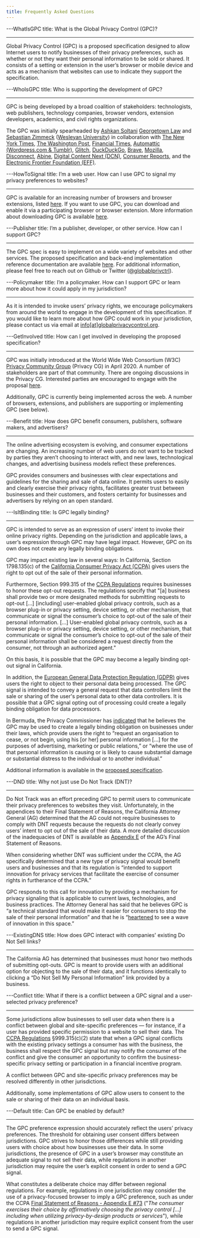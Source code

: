 ```yaml
---
title: Frequently Asked Questions
---
```


---WhatIsGPC
title: What is the Global Privacy Control (GPC)?

---

Global Privacy Control (GPC) is a proposed specification designed to allow
Internet users to notify businesses of their privacy preferences, such as
whether or not they want their personal information to be sold or shared. It
consists of a setting or extension in the user’s browser or mobile device and
acts as a mechanism that websites can use to indicate they support the
specification.

---WhoIsGPC
title: Who is supporting the development of GPC?

---

GPC is being developed by a broad coalition of stakeholders:
technologists, web publishers, technology companies,
browser vendors, extension developers, academics, and
civil rights organizations.

The GPC was initially spearheaded by [Ashkan
Soltani](https://twitter.com/ashk4n) [Georgetown
Law](https://www.georgetowntech.org/) and [Sebastian
Zimmeck](https://twitter.com/SZimmeck) ([Wesleyan
University](https://www.wesleyan.edu/)) in collaboration with [The New York
Times](https://www.nytimes.com), [The Washington
Post](https://www.washingtonpost.com/), [Financial Times](https://www.ft.com/),
[Automattic (Wordpress.com & Tumblr)](https://automattic.com/),
[Glitch](https://glitch.com/),
[DuckDuckGo](https://spreadprivacy.com/announcing-global-privacy-control/),
[Brave](https://brave.com/global-privacy-control/),
[Mozilla](https://www.mozilla.org/en-US/), [Disconnect](https://disconnect.me/),
[Abine](https://joindeleteme.com/blog/how-to-enable-global-privacy-control/),
[Digital Content Next (DCN)](https://digitalcontentnext.org/), [Consumer
Reports](https://advocacy.consumerreports.org/issue/tech-privacy/), and the
[Electronic Frontier Foundation (EFF)](https://www.eff.org/).

---HowToSignal
title: I’m a web user. How can I use GPC to signal my privacy preferences to websites?

---

GPC is available for an increasing number of browsers and browser extensions,
listed [here](https://globalprivacycontrol.org/#download). If you want to use
GPC, you can download and enable it via a participating browser or browser
extension. More information about downloading GPC is available
[here](https://globalprivacycontrol.org/).

---Publisher
title: I’m a publisher, developer, or other service. How can I support GPC?

---

The GPC spec is easy to implement on a wide variety of websites and other
services. The proposed specification and back-end implementation reference
documentation are available [here](https://global-privacy-control.vercel.app/).
For additional information, please feel free to reach out on Github or Twitter
([@globablprivctrl](https://twitter.com/globalprivctrl)).

---Policymaker
title: I’m a policymaker. How can I support GPC or learn more about how it could apply in my jurisdiction?

---

As it is intended to invoke users’ privacy rights, we encourage policymakers
from around the world to engage in the development of this specification. If you
would like to learn more about how GPC could work in your jurisdiction, please
contact us via email at
[info[at]globalprivacycontrol.org](mailto:info[at]globalprivacycontrol.org).

---GetInvolved
title: How can I get involved in developing the proposed specification?

---

GPC was initially introduced at the World Wide Web Consortium (W3C) [Privacy
Community Group](https://privacycg.github.io/) (Privacy CG) in April 2020. A
number of stakeholders are part of that community. There are ongoing
discussions in the Privacy CG. Interested parties are encouraged to engage with
the proposal [here](https://github.com/privacycg/proposals/issues/10/).

Additionally, GPC is currently being implemented across the web. A number of
browsers, extensions, and publishers are supporting or implementing GPC (see
below).

---Benefit
title: How does GPC benefit consumers, publishers, software makers, and advertisers?

---

The online advertising ecosystem is evolving, and consumer expectations are
changing. An increasing number of web users do not want to be tracked by parties
they aren’t choosing to interact with, and new laws, technological changes, and
advertising business models reflect these preferences.

GPC provides consumers and businesses with clear expectations and guidelines for
the sharing and sale of data online. It permits users to easily and clearly
exercise their privacy rights, facilitates greater trust between businesses and
their customers, and fosters certainty for businesses and advertisers by relying
on an open standard.

---IsItBinding
title: Is GPC legally binding?

---

GPC is intended to serve as an expression of users’ intent to
invoke their online privacy rights. Depending on the jurisdiction
and applicable laws, a user’s expression through GPC may have
legal impact. However, GPC on its own does not create any
legally binding obligations.

GPC may impact existing law in several ways: In California, Section 1798.135(c)
of the [California Consumer Privacy Act
(CCPA)](http://leginfo.legislature.ca.gov/faces/codes_displayText.xhtml?division=3.&part=4.&lawCode=CIV&title=1.81.5)
gives users the right to opt out of the sale of their personal information.

Furthermore, Section 999.315 of the [CCPA
Regulations](https://oag.ca.gov/privacy/ccpa/regs) requires businesses to honor
these opt-out requests. The regulations specify that "[a] business shall provide
two or more designated methods for submitting requests to opt-out […]
[including] user-enabled global privacy controls, such as a browser plug-in or
privacy setting, device setting, or other mechanism, that communicate or signal
the consumer’s choice to opt-out of the sale of their personal information. […]
User-enabled global privacy controls, such as a browser plug-in or privacy
setting, device setting, or other mechanism, that communicate or signal the
consumer’s choice to opt-out of the sale of their personal information shall be
considered a request directly from the consumer, not through an authorized
agent."

On this basis, it is possible that the GPC may become a legally binding opt-out
signal in California.

In addition, the [European General Data Protection Regulation
(GDPR)](https://gdpr-info.eu/) gives users the right to object to their personal
data being processed. The GPC signal is intended to convey a general request
that data controllers limit the sale or sharing of the user's personal data to
other data controllers. It is possible that a GPC signal opting out of
processing could create a legally binding obligation for data processors.

In Bermuda, the Privacy Commissioner has
[indicated](https://www.privacy.bm/post/global-privacy-control-interoperability-in-action)
that he believes the GPC may be used to create a legally binding obligation on
businesses under their laws, which provide users the right to “request an
organisation to cease, or not begin, using his [or her] personal information
[…] for the purposes of advertising, marketing or public relations,” or
“where the use of that personal information is causing or is likely to cause
substantial damage or substantial distress to the individual or to another
individual.”

Additional information is available in the [proposed
specification](https://privacycg.github.io/gpc-spec/).

---DND
title: Why not just use Do Not Track (DNT)?

---

Do Not Track was an effort preceding GPC to permit users to communicate their
privacy preferences to websites they visit. Unfortunately, in the appendices to
their Final Statement of Reasons, the California Attorney General (AG)
determined that the AG could not require businesses to comply with DNT requests
because the requests do not clearly convey users’ intent to opt out of the sale
of their data. A more detailed discussion of the inadequacies of DNT is
available as [Appendix E](https://oag.ca.gov/privacy/ccpa/regs) of
the AG’s Final Statement of Reasons.

When considering whether DNT was sufficient under the CCPA, the AG specifically
determined that a new type of privacy signal would benefit users and businesses
and that its regulation is “intended to support innovation for privacy services
that facilitate the exercise of consumer rights in furtherance of the CCPA.”

GPC responds to this call for innovation by providing a mechanism for privacy
signaling that is applicable to current laws, technologies, and business
practices. The Attorney General has said that he believes GPC is “a technical
standard that would make it easier for consumers to stop the sale of their
personal information” and that he is
“[heartened](https://twitter.com/AGBecerra/status/1313884769478828032?s=20) to
see a wave of innovation in this space.”

---ExistingDNS
title: How does GPC interact with companies' existing Do Not Sell links?

---

The California AG has determined that businesses must honor two methods of
submitting opt-outs. GPC is meant to provide users with an additional option
for objecting to the sale of their data, and it functions identically to
clicking a “Do Not Sell My Personal Information” link provided by a business.

---Conflict
title: What if there is a conflict between a GPC signal and a user-selected privacy preference?

---

Some jurisdictions allow businesses to sell user data when there is a conflict
between global and site-specific preferences — for instance, if a user has
provided specific permission to a website to sell their data. The [CCPA
Regulations](https://privacycg.github.io/gpc-spec/#bib-ccpa-regulations)
§999.315(c)(2) state that when a GPC signal conflicts with the existing privacy
settings a consumer has with the business, the business shall respect the GPC
signal but may notify the consumer of the conflict and give the consumer an
opportunity to confirm the business-specific privacy setting or participation in
a financial incentive program.

A conflict between GPC and site-specific privacy preferences may be resolved
differently in other jurisdictions.

Additionally, some implementations of GPC allow users to consent to the sale or
sharing of their data on an individual basis.

---Default
title: Can GPC be enabled by default?

---

The GPC preference expression should accurately reflect the users’ privacy
preferences. The threshold for obtaining user consent differs between
jurisdictions. GPC strives to honor those differences while still providing
users with choice about how businesses use their data. In some jurisdictions,
the presence of GPC in a user’s browser may constitute an adequate signal to not
sell their data, while regulations in another jurisdiction may require the
user’s explicit consent in order to send a GPC signal.

What constitutes a deliberate choice may differ between regional
regulations. For example, regulations in one jurisdiction may consider the use
of a privacy-focused browser to imply a GPC preference, such as under the CCPA
[Final Statement of Reasons - Appendix E
#73](https://oag.ca.gov/sites/all/files/agweb/pdfs/privacy/ccpa-fsor-appendix-e.pdf)
("_The consumer exercises their choice by affirmatively choosing the privacy
control […] including when utilizing privacy-by-design products or
services_"), while regulations in another jurisdiction may require explicit
consent from the user to send a GPC signal.
